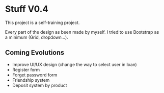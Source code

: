 # Stuff V0.4

  
 
This project is a self-training project. 

Every part of the design as been made by myself. I tried to use Bootstrap as a minimum (Grid, dropdown...).  


## Coming Evolutions

- Improve UI/UX design (change the way to select user in loan)
- Register form
- Forget password form
- Friendship system
- Deposit system by product
